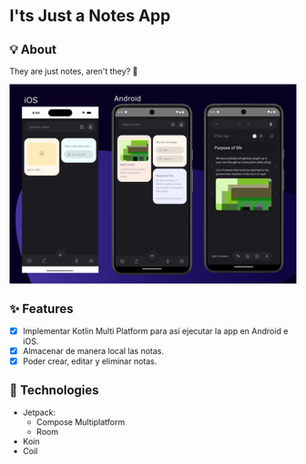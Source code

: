 # I'ts Just a Notes App

## 💡 About

They are just notes, aren't they? 🤔

<img src="previews/banner.png">

## ✨ Features

- [x] Implementar Kotlin Multi Platform para así ejecutar la app en Android e iOS.
- [x] Almacenar de manera local las notas.
- [x] Poder crear, editar y eliminar notas.

## 🚀 Technologies

- Jetpack:
  - Compose Multiplatform
  - Room
- Koin
- Coil
